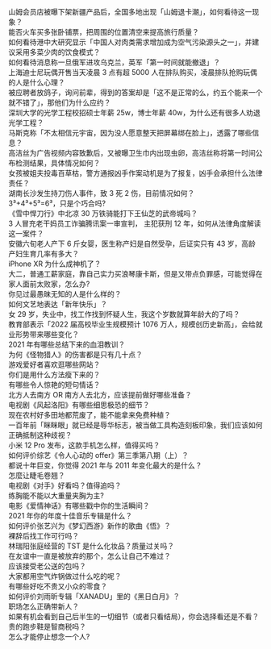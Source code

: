山姆会员店被曝下架新疆产品后，全国多地出现「山姆退卡潮」，如何看待这一现象？  
能否火车买多张卧铺票，把周围的位置清空来提高旅行质量？  
如何看待港中大研究显示「中国人对肉类需求增加成为空气污染源头之一」，并建议采用多菜少肉的饮食模式？  
如何看待消息称一旦俄军进攻乌克兰，英军「第一时间就能撤退」？  
上海迪士尼玩偶开售当天凌晨 3 点有超 5000 人在排队购买，凌晨排队抢购玩偶的人是什么心理？  
被应聘者放鸽子，询问前辈，得到的答案却是「这不是正常的么，约五个能来一个就不错了」，那他们为什么应约？  
深圳大学的光学工程校招硕士年薪 25w，博士年薪 40w，为什么还有很多人劝退光学工程？  
马斯克称「不太相信元宇宙，因为没人愿意整天把屏幕绑在脸上」，透露了哪些信息？  
高洁丝为广告视频内容致歉后，又被曝卫生巾内出现虫卵，高洁丝称将第一时间公布检测结果，具体情况如何？  
女孩被姐夫投毒百草枯，警方通报凶手作案动机是为了报复，凶手会承担什么法律责任？  
湖南长沙发生持刀伤人事件，致 3 死 2 伤，目前情况如何？  
3³+4³+5³=6³，只是个巧合吗?  
《雪中悍刀行》中北凉 30 万铁骑能打下王仙芝的武帝城吗？  
3 人冒充老干妈员工诈骗腾讯案一审宣判， 主犯获刑 12 年，如何从法律角度解读这一案件？  
安徽六旬老人产下 6 斤女婴，医生称产妇是自然受孕，后证实只有 43 岁，高龄产妇生育几率有多大？  
iPhone XR 为什么成神机了？  
大二，普通工薪家庭，靠自己实力买浪琴康卡斯，但是又带点负罪感，可能觉得在家人面前太败家，怎么办?  
你见过最愚昧无知的人是什么样的？  
如何文艺地表达「新年快乐」？  
女 29 岁，失业中，找工作找到怀疑人生，我这个岁数就算年龄大的了吗？  
教育部表示「2022 届高校毕业生规模预计 1076 万人，规模创历史新高」，会给就业形势带来哪些变化？  
2021 年有哪些总结下来的血泪教训？  
为何《怪物猎人》的伤害都是只有几十点？  
游戏爱好者喜欢逛哪些网站？  
你们是用什么方法瘦下来的？  
有哪些令人惊艳的短句情话？  
北方人去南方 OR 南方人去北方，应该提前做好哪些准备？  
电视剧《风起洛阳》有哪些细思极恐的细节？  
现在农村好多田地都荒废了，能不能拿来免费种植？  
一百年前「眯眯眼」就已经是辱华标志，被当做工具构造刻板印象，我们应该如何正确抵制这种歧视？  
小米 12 Pro 发布，这款手机怎么样，值得买吗？  
如何评价综艺《令人心动的 offer》第三季第八期（上）？  
都说十年巨变，你觉得 2021 年与 2011 年变化最大的是什么？  
怎麼让睫毛卷翘？  
电视剧《对手》好看吗？值得追吗？  
练胸能不能以大重量夹胸为主?  
电影《爱情神话》有哪些戳中你的生活瞬间？  
2021 年你的年度十佳音乐专辑是什么？  
如何评价张艺兴为《梦幻西游》新作的歌曲《悟》？  
裸辞后找工作可行吗？  
林瑞阳张庭经营的 TST 是什么化妆品？质量过关吗？  
在友谊中一直是被放弃的那个，怎么让自己不难过？  
应该接受老公送的包吗？  
大家都用空气炸锅做过什么吃的呢？  
有哪些好吃不贵又小众的零食？  
如何评价刘雨昕专辑「XANADU」里的《黑日白月》？  
职场怎么正确带新人？  
如果有机会看到自己后半生的一切细节（或者只看结局），你会选择看还是不看？  
贵的跑步鞋是智商税吗？  
怎么才能停止想念一个人?  
